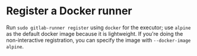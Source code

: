 # Register a Docker runner

Run `sudo gitlab-runner register` using `docker` for the executor;
use `alpine` as the default docker image because it is lightweight.
If you're doing the non-interactive registration, you can specify
the image with `--docker-image alpine`.
